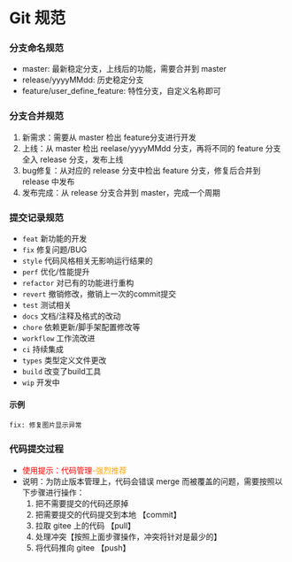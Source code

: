 # Git 规范

### 分支命名规范
- master: 最新稳定分支，上线后的功能，需要合并到 master
- release/yyyyMMdd: 历史稳定分支
- feature/user_define_feature: 特性分支，自定义名称即可


### 分支合并规范
1. 新需求：需要从 master 检出 feature分支进行开发 
2. 上线：从 master 检出 reelase/yyyyMMdd 分支，再将不同的 feature 分支全入 release 分支，发布上线
3. bug修复：从对应的 release 分支中检出 feature 分支，修复后合并到 release 中发布
4. 发布完成：从 release 分支合并到 master，完成一个周期

### 提交记录规范
- `feat` 新功能的开发
- `fix` 修复问题/BUG
- `style` 代码风格相关无影响运行结果的
- `perf` 优化/性能提升
- `refactor` 对已有的功能进行重构
- `revert` 撤销修改，撤销上一次的commit提交
- `test` 测试相关
- `docs` 文档/注释及格式的改动
- `chore` 依赖更新/脚手架配置修改等
- `workflow` 工作流改进
- `ci` 持续集成
- `types` 类型定义文件更改
- `build` 改变了build工具
- `wip` 开发中

#### 示例
```shell
fix: 修复图片显示异常
```

### 代码提交过程
- <span style="color:red">使用提示：代码管理</span><span style="color:orange">-强烈推荐</span>
- 说明：为防止版本管理上，代码会错误  merge 而被覆盖的问题，需要按照以下步骤进行操作：
    1. 把不需要提交的代码还原掉
    2. 把需要提交的代码提交到本地 【commit】
    3. 拉取 gitee 上的代码 【pull】
    4. 处理冲突【按照上面步骤操作，冲突将针对是最少的】
    5. 将代码推向 gitee 【push】
